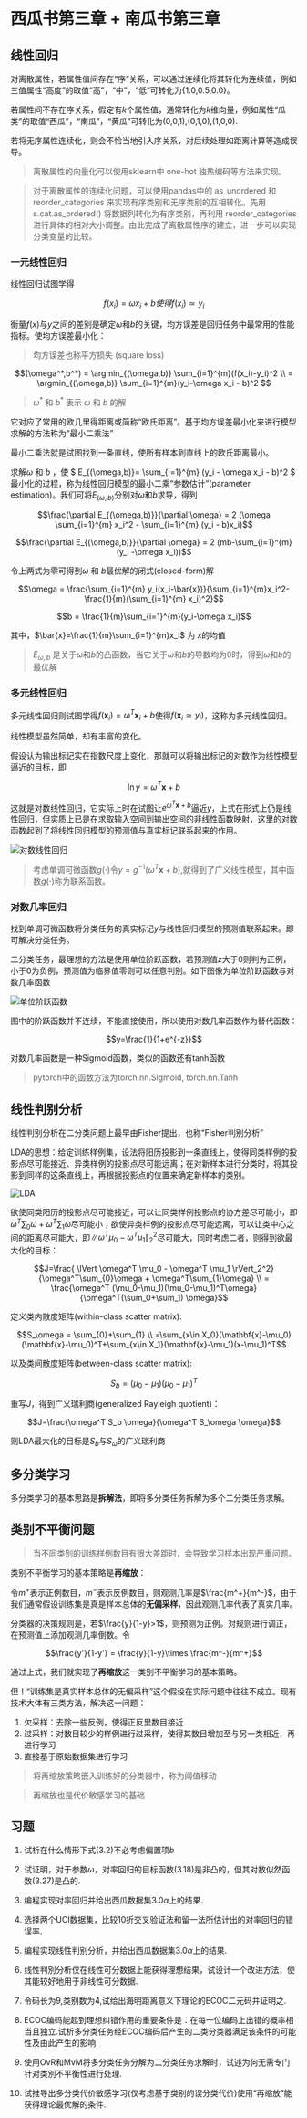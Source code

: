 # 西瓜书第三章 + 南瓜书第三章

## 线性回归


对离散属性，若属性值间存在“序”关系，可以通过连续化将其转化为连续值，例如三值属性“高度”的取值“高”，“中”，“低”可转化为{1.0,0.5,0.0}。

若属性间不存在序关系，假定有$k$个属性值，通常转化为$k$维向量，例如属性“瓜类”的取值“西瓜”，“南瓜”，“黄瓜”可转化为(0,0,1),(0,1,0),(1,0,0).

若将无序属性连续化，则会不恰当地引入序关系，对后续处理如距离计算等造成误导。

> 离散属性的向量化可以使用sklearn中 one-hot 独热编码等方法来实现。

> 对于离散属性的连续化问题，可以使用pandas中的 as_unordered 和 reorder_categories  来实现有序类别和无序类别的互相转化。先用 s.cat.as_ordered() 将数据列转化为有序类别，再利用 reorder_categories 进行具体的相对大小调整。由此完成了离散属性序的建立，进一步可以实现分类变量的比较。

### 一元线性回归

线性回归试图学得

$$f(x_i) = \omega x_i+b 使得f(x_i)\simeq y_i$$

衡量$f(x)$与$y$之间的差别是确定$\omega$和$b$的关键，均方误差是回归任务中最常用的性能指标。使均方误差最小化：

> 均方误差也称平方损失 (square loss)

$$(\omega^*,b^*) = \argmin_{(\omega,b)} \sum_{i=1}^{m}(f(x_i)-y_i)^2 \\
            = \argmin_{(\omega,b)} \sum_{i=1}^{m}(y_i-\omega x_i - b)^2 $$


> $\omega^*$ 和 $b^*$ 表示 $\omega$ 和 $b$ 的解

它对应了常用的欧几里得距离或简称“欧氏距离”。基于均方误差最小化来进行模型求解的方法称为“最小二乘法”


最小二乘法就是试图找到一条直线，使所有样本到直线上的欧氏距离最小。

求解$\omega$ 和 $b$ ，使 $ E_{(\omega,b)}= \sum_{i=1}^{m} (y_i - \omega x_i - b)^2 $ 最小化的过程，称为线性回归模型的最小二乘“参数估计”(parameter estimation)。我们可将$E_{(\omega,b)}$分别对$\omega$和$b$求导，得到

$$\frac{\partial E_{(\omega,b)}}{\partial \omega} = 2 (\omega \sum_{i=1}^{m} x_i^2 - \sum_{i=1}^{m} (y_i - b)x_i)$$


$$\frac{\partial E_{(\omega,b)}}{\partial \omega} = 2 (mb-\sum_{i=1}^{m}(y_i -\omega x_i))$$

令上两式为零可得到$\omega$ 和 $b$最优解的闭式(closed-form)解

$$\omega = \frac{\sum_{i=1}^{m} y_i(x_i-\bar{x})}{\sum_{i=1}^{m}x_i^2-\frac{1}{m}(\sum_{i=1}^{m} x_i)^2}$$

$$b = \frac{1}{m}\sum_{i=1}^{m}(y_i-\omega x_i)$$

其中，$\bar{x}=\frac{1}{m}\sum_{i=1}^{m}x_i$ 为 $x$的均值

> $E_{\omega,b}$ 是关于$\omega$和$b$的凸函数，当它关于$\omega$和$b$的导数均为0时，得到$\omega$和$b$的最优解


### 多元线性回归

多元线性回归则试图学得$f(\mathbf{x}_i)=\omega^T \mathbf{x}_i+b$使得$f(\mathbf{x}_i \simeq y_i)$，这称为多元线性回归。


线性模型虽然简单，却有丰富的变化。

假设认为输出标记实在指数尺度上变化，那就可以将输出标记的对数作为线性模型逼近的目标，即

$$\ln y=\omega^T \mathbf{x} + b$$

这就是对数线性回归，它实际上时在试图让$e^{\omega^T \mathbf{x}+b}$逼近$y$，上式在形式上仍是线性回归，但实质上已是在求取输入空间到输出空间的非线性函数映射，这里的对数函数起到了将线性回归模型的预测值与真实标记联系起来的作用。

![对数线性回归](https://docs-xy.oss-cn-shanghai.aliyuncs.com/%E5%AF%B9%E6%95%B0%E7%BA%BF%E6%80%A7%E5%9B%9E%E5%BD%92%E7%A4%BA%E6%84%8F%E5%9B%BE.png)


> 考虑单调可微函数$g(\cdot)$令$y=g^{-1}(\omega^T \mathbf{x} + b)$,就得到了广义线性模型，其中函数$g(\cdot)$称为联系函数。

### 对数几率回归

找到单调可微函数将分类任务的真实标记$y$与线性回归模型的预测值联系起来。即可解决分类任务。

二分类任务，最理想的方法是使用单位阶跃函数，若预测值$z$大于0则判为正例，小于0为负例，预测值为临界值零则可以任意判别。如下图像为单位阶跃函数与对数几率函数

![单位阶跃函数](https://docs-xy.oss-cn-shanghai.aliyuncs.com/%E5%8D%95%E4%BD%8D%E9%98%B6%E8%B7%83%E5%87%BD%E6%95%B0.png)

图中的阶跃函数并不连续，不能直接使用，所以使用对数几率函数作为替代函数：

$$y=\frac{1}{1+e^{-z}}$$

对数几率函数是一种Sigmoid函数，类似的函数还有tanh函数

> pytorch中的函数方法为torch.nn.Sigmoid, torch.nn.Tanh

## 线性判别分析

线性判别分析在二分类问题上最早由Fisher提出，也称“Fisher判别分析”

LDA的思想：给定训练样例集，设法将阳历投影到一条直线上，使得同类样例的投影点尽可能接近、异类样例的投影点尽可能远离；在对新样本进行分类时，将其投影到同样的这条直线上，再根据投影点的位置来确定新样本的类别。

![LDA](https://docs-xy.oss-cn-shanghai.aliyuncs.com/LDA.png)

欲使同类阳历的投影点尽可能接近，可以让同类样例投影点的协方差尽可能小，即$\omega^T\sum_{0}\omega + \omega^T\sum_{1}\omega$尽可能小；欲使异类样例的投影点尽可能远离，可以让类中心之间的距离尽可能大，即$\lVert \omega^T \mu_0 - \omega^T \mu_1 \rVert_2^2$尽可能大，同时考虑二者，则得到欲最大化的目标：

$$J=\frac{ \lVert \omega^T \mu_0 - \omega^T \mu_1 \rVert_2^2}{\omega^T\sum_{0}\omega + \omega^T\sum_{1}\omega} \\ 
 = \frac{\omega^T (\mu_0-\mu_1)(\mu_0-\mu_1)^T\omega}{\omega^T(\sum_0+\sum_1) \omega}$$

定义类内散度矩阵(within-class scatter matrix):

$$S_\omega = \sum_{0}+\sum_{1} \\ 
=\sum_{x\in X_0}(\mathbf{x}-\mu_0)(\mathbf{x}-\mu_0)^T+\sum_{x\in X_1}(\mathbf{x}-\mu_1)(x-\mu_1)^T$$

以及类间散度矩阵(between-class scatter matrix):

$$S_b=(\mu_0 - \mu_1)(\mu_0 - \mu_1)^T$$

重写$J$，得到广义瑞利商(generalized Rayleigh quotient)：

$$J=\frac{\omega^T S_b \omega}{\omega^T S_\omega \omega}$$

则LDA最大化的目标是$S_b$与$S_\omega$的广义瑞利商

## 多分类学习

多分类学习的基本思路是**拆解法**，即将多分类任务拆解为多个二分类任务求解。

## 类别不平衡问题

> 当不同类别的训练样例数目有很大差距时，会导致学习样本出现严重问题。

类别不平衡学习的基本策略是**再缩放**：

令$m^+$表示正例数目，$m^-$表示反例数目，则观测几率是$\frac{m^+}{m^-}$，由于我们通常假设训练集是真是样本总体的**无偏采样**，因此观测几率代表了真实几率。

分类器的决策规则是，若$\frac{y}{1-y}>1$，则预测为正例。对规则进行调正，在预测值上添加观测几率倒数。令

$$\frac{y'}{1-y'} = \frac{y}{1-y}\times \frac{m^-}{m^+}$$

通过上式，我们就实现了**再缩放**这一类别不平衡学习的基本策略。

但！“训练集是真实样本总体的无偏采样”这个假设在实际问题中往往不成立。现有技术大体有三类方法，解决这一问题：

1. 欠采样：去除一些反例，使得正反里数目接近
2. 过采样：对数目较少的样例进行过采样，使得其数目增加至与另一类相近，再进行学习
3. 直接基于原始数据集进行学习

> 将再缩放策略嵌入训练好的分类器中，称为阈值移动

> 再缩放也是代价敏感学习的基础

## 习题

1. 试析在什么情形下式(3.2)不必考虑偏置项$b$

2. 试证明，对于参数$\omega$，对率回归的目标函数(3.18)是非凸的，但其对数似然函数(3.27)是凸的.

3. 编程实现对率回归并给出西瓜数据集$3.0\alpha$上的结果.

4. 选择两个UCI数据集，比较10折交叉验证法和留一法所估计出的对率回归的错误率.

5. 编程实现线性判别分析，并给出西瓜数据集$3.0\alpha$上的结果.

6. 线性判別分析仅在线性可分数据上能获得理想结果，试设计一个改进方法，使其能较好地用于非线性可分数据.

7. 令码长为9,类别数为4,试给出海明距离意义下理论的ECOC二元码并证明之.

8. ECOC编码能起到理想纠错作用的重要条件是：在每一位编码上出错的概率相当且独立.试析多分类任务经ECOC编码后产生的二类分类器满足该条件的可能性及由此产生的影响.

9. 使用OvR和MvM将多分类任务分解为二分类任务求解时，试述为何无需专门针对类別不平衡性进行处理.

10. 试推导出多分类代价敏感学习(仅考虑基于类别的误分类代价)使用“再缩放”能获得理论最优解的条件.

